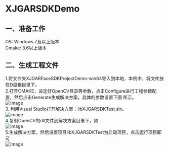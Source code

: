 # XJGARSDKDemo
一、准备工作<br>
--------------------
OS: Windows 7及以上版本<br>
Cmake: 3.6以上版本<br>

二、生成工程文件<br>
---------------------
1.将文件夹XJGARFaceSDKProjectDemo-win64导入到本地，本例中，将文件放在D盘根目录下。<br>
2.打开CMAKE，设定好OpenCV目录等参数，点击Configure进行工程参数配置，然后点击Generate生成解决方案，具体的参数设置下图 所示。 <br>
![image](https://github.com/TeacherLuo/XJGARSDKDemoApp-Win64/raw/master/ImageCache/1.png)<br>
3. 利用Visual Studio打开解决方案：libXJGARSDKTest.sln。<br>
![image](https://github.com/TeacherLuo/XJGARSDKDemoApp-Win64/raw/master/ImageCache/2.png)<br>
4.复制OpenCV的dll文件到解决方案目录下，如<br>
![image](https://github.com/TeacherLuo/XJGARSDKDemoApp-Win64/raw/master/ImageCache/3.png)<br>
5.生成解决方案，然后设置项目libXJGARSDKTest为启动项目，点击运行项目即可<br>
![image](https://github.com/TeacherLuo/XJGARSDKDemoApp-Win64/raw/master/ImageCache/4.png)<br>
